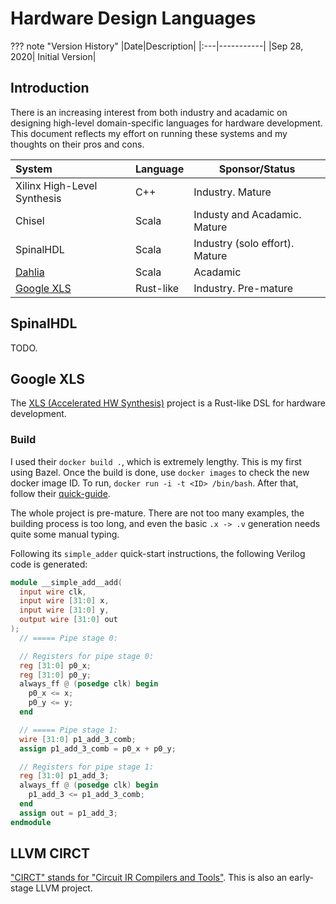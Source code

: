 # Hardware Design Languages

??? note "Version History"
	|Date|Description|
	|:---|-----------|
	|Sep 28, 2020| Initial Version|

## Introduction

There is an increasing interest from both industry and acadamic on designing high-level domain-specific
languages for hardware development. This document reflects my effort on running these systems and
my thoughts on their pros and cons.

| System | Language | Sponsor/Status  |
|:-------|----------|-----------------|
| Xilinx High-Level Synthesis                  | C++   | Industry. Mature|
| Chisel                                       | Scala | Industy and Acadamic. Mature |
| SpinalHDL                                    | Scala | Industry (solo effort). Mature |
| [Dahlia](https://github.com/cucapra/dahlia)  | Scala | Acadamic |
| [Google XLS](https://google.github.io/xls/)  | Rust-like | Industry. Pre-mature|

## SpinalHDL

TODO.

## Google XLS

The [XLS (Accelerated HW Synthesis)](https://google.github.io/xls/) project is a Rust-like DSL for hardware development.

### Build

I used their `docker build .`, which is extremely lengthy. This is my first using Bazel.
Once the build is done, use `docker images` to check the new docker image ID.
To run, `docker run -i -t <ID> /bin/bash`. After that, follow their [quick-guide](https://google.github.io/xls/tools_quick_start/).

The whole project is pre-mature. There are not too many examples, the building process is too long,
and even the basic `.x -> .v` generation needs quite some manual typing.

Following its `simple_adder` quick-start instructions, the following Verilog code is generated:

```Verilog
module __simple_add__add(
  input wire clk,
  input wire [31:0] x,
  input wire [31:0] y,
  output wire [31:0] out
);
  // ===== Pipe stage 0:

  // Registers for pipe stage 0:
  reg [31:0] p0_x;
  reg [31:0] p0_y;
  always_ff @ (posedge clk) begin
    p0_x <= x;
    p0_y <= y;
  end

  // ===== Pipe stage 1:
  wire [31:0] p1_add_3_comb;
  assign p1_add_3_comb = p0_x + p0_y;

  // Registers for pipe stage 1:
  reg [31:0] p1_add_3;
  always_ff @ (posedge clk) begin
    p1_add_3 <= p1_add_3_comb;
  end
  assign out = p1_add_3;
endmodule
```

## LLVM CIRCT

["CIRCT" stands for "Circuit IR Compilers and Tools"](https://github.com/llvm/circt).
This is also an early-stage LLVM project.
